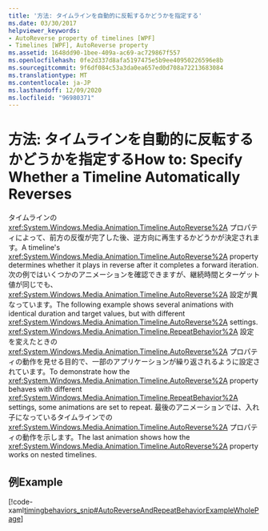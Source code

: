 ```yaml
---
title: '方法: タイムラインを自動的に反転するかどうかを指定する'
ms.date: 03/30/2017
helpviewer_keywords:
- AutoReverse property of timelines [WPF]
- Timelines [WPF], AutoReverse property
ms.assetid: 1648dd90-1bee-409a-ac69-ac729867f557
ms.openlocfilehash: 0fe2d337d8afa5197475e5b9ee40950226596e8b
ms.sourcegitcommit: 9f6df084c53a3da0ea657ed0d708a72213683084
ms.translationtype: MT
ms.contentlocale: ja-JP
ms.lasthandoff: 12/09/2020
ms.locfileid: "96980371"
---
```

# <a name="how-to-specify-whether-a-timeline-automatically-reverses"></a><span data-ttu-id="ea3da-102">方法: タイムラインを自動的に反転するかどうかを指定する</span><span class="sxs-lookup"><span data-stu-id="ea3da-102">How to: Specify Whether a Timeline Automatically Reverses</span></span>
<span data-ttu-id="ea3da-103">タイムラインの <xref:System.Windows.Media.Animation.Timeline.AutoReverse%2A> プロパティによって、前方の反復が完了した後、逆方向に再生するかどうかが決定されます。</span><span class="sxs-lookup"><span data-stu-id="ea3da-103">A timeline's <xref:System.Windows.Media.Animation.Timeline.AutoReverse%2A> property determines whether it plays in reverse after it completes a forward iteration.</span></span> <span data-ttu-id="ea3da-104">次の例ではいくつかのアニメーションを確認できますが、継続時間とターゲット値が同じでも、<xref:System.Windows.Media.Animation.Timeline.AutoReverse%2A> 設定が異なっています。</span><span class="sxs-lookup"><span data-stu-id="ea3da-104">The following example shows several animations with identical duration and target values, but with different <xref:System.Windows.Media.Animation.Timeline.AutoReverse%2A> settings.</span></span> <span data-ttu-id="ea3da-105"><xref:System.Windows.Media.Animation.Timeline.RepeatBehavior%2A> 設定を変えたときの <xref:System.Windows.Media.Animation.Timeline.AutoReverse%2A> プロパティの動作を見せる目的で、一部のアプリケーションが繰り返されるように設定されています。</span><span class="sxs-lookup"><span data-stu-id="ea3da-105">To demonstrate how the <xref:System.Windows.Media.Animation.Timeline.AutoReverse%2A> property behaves with different <xref:System.Windows.Media.Animation.Timeline.RepeatBehavior%2A> settings, some animations are set to repeat.</span></span> <span data-ttu-id="ea3da-106">最後のアニメーションでは、入れ子になっているタイムラインでの <xref:System.Windows.Media.Animation.Timeline.AutoReverse%2A> プロパティの動作を示します。</span><span class="sxs-lookup"><span data-stu-id="ea3da-106">The last animation shows how the <xref:System.Windows.Media.Animation.Timeline.AutoReverse%2A> property works on nested timelines.</span></span>  
  
## <a name="example"></a><span data-ttu-id="ea3da-107">例</span><span class="sxs-lookup"><span data-stu-id="ea3da-107">Example</span></span>  
 [!code-xaml[timingbehaviors_snip#AutoReverseAndRepeatBehaviorExampleWholePage](~/samples/snippets/csharp/VS_Snippets_Wpf/timingbehaviors_snip/CSharp/AutoReverseExample.xaml#autoreverseandrepeatbehaviorexamplewholepage)]
